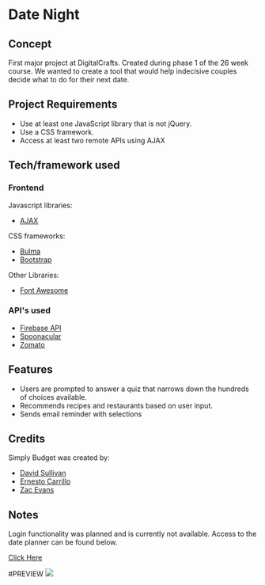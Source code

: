 # Date Night
## Concept
First major project at DigitalCrafts. Created during phase 1 of the 26 week course. We wanted to create a tool that would help indecisive couples decide what to do for their next date.
## Project Requirements

- Use at least one JavaScript library that is not jQuery. 
- Use a CSS framework. 
- Access at least two remote APIs using AJAX

## Tech/framework used

### Frontend

Javascript libraries:
- [AJAX](https://api.jquery.com/category/ajax/)

CSS frameworks:
- [Bulma](https://bulma.io/)
- [Bootstrap](https://getbootstrap.com/)

Other Libraries:
- [Font Awesome](https://fontawesome.com/) 

### API's used
- [Firebase API](https://firebase.google.com/docs)
- [Spoonacular](https://spoonacular.com/food-api)
- [Zomato](https://developers.zomato.com/api)

## Features
- Users are prompted to answer a quiz that narrows down the hundreds of choices available.
- Recommends recipes and restaurants based on user input.
- Sends email reminder with selections


## Credits
Simply Budget was created by:

- [David Sullivan](https://github.com/dcsulli)
- [Ernesto Carrillo](https://github.com/Ernie0921)
- [Zac Evans](https://github.com/Zac-Evans)

## Notes
Login functionality was planned and is currently not available. Access to the date planner can be found below.

[Click Here](https://youthful-austin-e8326e.netlify.app/make-your-date.html)

#PREVIEW 
![](./Images/Date-Night.gif)
